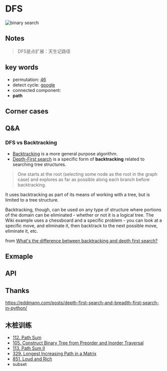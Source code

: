 
# DFS


![binary search](https://i.imgur.com/RVGtn22.gif)


## Notes

> DFS是点扩展：天生记路径



## key words

- permutation: [46](https://repl.it/@WillWang42/permute)
- detect cycle: [google](https://willwang-x.github.io/2018/02/shift)
- connected component:
- **path** 

## Corner cases


## Q&A

### DFS vs Backtracking

* [Backtracking](https://www.wikiwand.com/en/Backtracking) is a more general purpose algorithm.
* [Depth-First search](https://www.wikiwand.com/en/Depth-first_search) is a specific form of **backtracking** related to searching tree structures. 

> One starts at the root (selecting some node as the root in the graph case) and explores as far as possible along each branch before backtracking.

It uses backtracking as part of its means of working with a tree, but is limited to a tree structure.

Backtracking, though, can be used on any type of structure where portions of the domain can be eliminated - whether or not it is a logical tree. The Wiki example uses a chessboard and a specific problem - you can look at a specific move, and eliminate it, then backtrack to the next possible move, eliminate it, etc.

from [What's the difference between backtracking and depth first search?](https://stackoverflow.com/questions/1294720/whats-the-difference-between-backtracking-and-depth-first-search)

## Exmaple 



## API  


## Thanks 

https://eddmann.com/posts/depth-first-search-and-breadth-first-search-in-python/

## 木桩训练 

* [112. Path Sum](https://leetcode.com/problems/path-sum/submissions/1)
* [105. Construct Binary Tree from Preorder and Inorder Traversal](https://leetcode.com/problems/construct-binary-tree-from-preorder-and-inorder-traversal/description/)
* [113. Path Sum II](https://leetcode.com/problems/path-sum-ii/description/)
* [329. Longest Increasing Path in a Matrix](https://leetcode.com/problems/longest-increasing-path-in-a-matrix/description/)
* [851. Loud and Rich](https://leetcode.com/problems/loud-and-rich/description/)
* subset